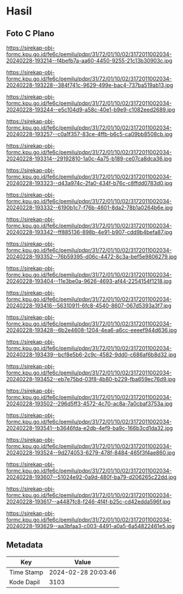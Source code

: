 # Hasil

## Foto C Plano

https://sirekap-obj-formc.kpu.go.id/fe6c/pemilu/pdpr/31/72/01/10/02/3172011002034-20240228-193214--f4befb7a-aa60-4450-9255-21c13b30903c.jpg

https://sirekap-obj-formc.kpu.go.id/fe6c/pemilu/pdpr/31/72/01/10/02/3172011002034-20240228-193228--384f741c-9629-499e-bac4-737ba519ab13.jpg

https://sirekap-obj-formc.kpu.go.id/fe6c/pemilu/pdpr/31/72/01/10/02/3172011002034-20240228-193244--e5c104d9-a58c-40e1-b9e9-c1082eed2689.jpg

https://sirekap-obj-formc.kpu.go.id/fe6c/pemilu/pdpr/31/72/01/10/02/3172011002034-20240228-193257--c0a1f357-83ce-4ffb-b6c5-ca09bb8508cb.jpg

https://sirekap-obj-formc.kpu.go.id/fe6c/pemilu/pdpr/31/72/01/10/02/3172011002034-20240228-193314--29192810-1a0c-4a75-b189-ce07ca8dca36.jpg

https://sirekap-obj-formc.kpu.go.id/fe6c/pemilu/pdpr/31/72/01/10/02/3172011002034-20240228-193323--d43a974c-2fa0-434f-b76c-c8ffdd0783d0.jpg

https://sirekap-obj-formc.kpu.go.id/fe6c/pemilu/pdpr/31/72/01/10/02/3172011002034-20240228-193332--6190b1c7-f76b-4601-8da2-78b1a0264b6e.jpg

https://sirekap-obj-formc.kpu.go.id/fe6c/pemilu/pdpr/31/72/01/10/02/3172011002034-20240228-193342--ff885136-898b-4e91-b907-cdd9b4befa87.jpg

https://sirekap-obj-formc.kpu.go.id/fe6c/pemilu/pdpr/31/72/01/10/02/3172011002034-20240228-193352--76b59395-d06c-4472-8c3a-bef5e9806279.jpg

https://sirekap-obj-formc.kpu.go.id/fe6c/pemilu/pdpr/31/72/01/10/02/3172011002034-20240228-193404--11e3be0a-9626-4693-af44-2254154f1218.jpg

https://sirekap-obj-formc.kpu.go.id/fe6c/pemilu/pdpr/31/72/01/10/02/3172011002034-20240228-193416--56310911-6fc8-4540-8607-067d5393a3f7.jpg

https://sirekap-obj-formc.kpu.go.id/fe6c/pemilu/pdpr/31/72/01/10/02/3172011002034-20240228-193428--6b2e4608-1204-4ea6-a6cc-eeeef944d636.jpg

https://sirekap-obj-formc.kpu.go.id/fe6c/pemilu/pdpr/31/72/01/10/02/3172011002034-20240228-193439--bcf8e5b6-2c9c-4582-9dd0-c686af6b8d32.jpg

https://sirekap-obj-formc.kpu.go.id/fe6c/pemilu/pdpr/31/72/01/10/02/3172011002034-20240228-193452--eb7e75bd-03f8-4b80-b229-fba659ec76d9.jpg

https://sirekap-obj-formc.kpu.go.id/fe6c/pemilu/pdpr/31/72/01/10/02/3172011002034-20240228-193502--296d5ff3-4572-4c70-ac8a-7a0cbaf3753a.jpg

https://sirekap-obj-formc.kpu.go.id/fe6c/pemilu/pdpr/31/72/01/10/02/3172011002034-20240228-193541--b3646fda-e2db-4ef9-ba9c-166b3cd1da32.jpg

https://sirekap-obj-formc.kpu.go.id/fe6c/pemilu/pdpr/31/72/01/10/02/3172011002034-20240228-193524--9d274053-6279-478f-8484-465f3f4ae860.jpg

https://sirekap-obj-formc.kpu.go.id/fe6c/pemilu/pdpr/31/72/01/10/02/3172011002034-20240228-193607--51024e92-0a9d-480f-ba79-d206265c22dd.jpg

https://sirekap-obj-formc.kpu.go.id/fe6c/pemilu/pdpr/31/72/01/10/02/3172011002034-20240228-193617--a4487fc8-f246-4f4f-b25c-cd42edda596f.jpg

https://sirekap-obj-formc.kpu.go.id/fe6c/pemilu/pdpr/31/72/01/10/02/3172011002034-20240228-193629--aa3bfaa3-c003-4491-a0a5-6a54822461e5.jpg


## Metadata

| Key        | Value               |
| ---------- | ------------------- |
| Time Stamp | 2024-02-28 20:03:46 |
| Kode Dapil | 3103                |



